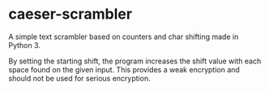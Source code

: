 # caeser-scrambler
A simple text scrambler based on counters and char shifting made in Python 3.

By setting the starting shift, the program increases the shift value with each space found on the given input. 
This provides a weak encryption and should not be used for serious encryption.

